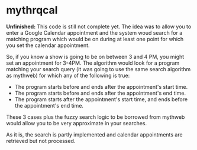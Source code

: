 mythrqcal
=========

**Unfinished:** This code is still not complete yet. The idea was to allow you to enter a Google Calendar appointment and the system woud search for a matching program which would be on during at least one point for which you set the calendar appointment.

So, if you know a show is going to be on between 3 and 4 PM, you might set an appointment for 3-4PM. The algorithm would look for a program matching your search query (it was going to use the same search algorithm as mythweb) for which any of the following is true:

- The program starts before and ends after the appointment's start time.
- The program starts before and ends after the appointment's end time.
- The program starts after the appointment's start time, and ends before the appointment's end time.

These 3 cases plus the fuzzy search logic to be borrowed from mythweb would allow you to be very approximate in your searches.

As it is, the search is partly implemented and calendar appointments are retrieved but not processed.